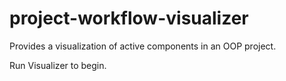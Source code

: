 # project-workflow-visualizer
Provides a visualization of active components in an OOP project.

Run Visualizer to begin.
